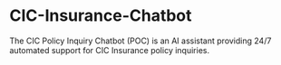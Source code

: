 # CIC-Insurance-Chatbot
The CIC Policy Inquiry Chatbot (POC) is an AI assistant providing 24/7 automated support for CIC Insurance policy inquiries.
